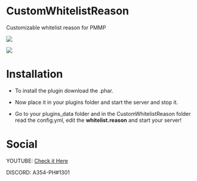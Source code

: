 # CustomWhitelistReason

Customizable whitelist reason for PMMP

[![](https://poggit.pmmp.io/shield.dl.total/CustomWhitelistReason)](https://poggit.pmmp.io/p/CustomWhitelistReason)

[![](https://poggit.pmmp.io/shield.state/CustomWhitelistReason)](https://poggit.pmmp.io/p/CustomWhitelistReason)

# Installation

- To install the plugin download the .phar.

- Now place it in your plugins folder and start the server and stop it.

- Go to your plugins_data folder and in the CustomWhitelistReason folder read the config.yml, edit the **whitelist.reason** and   start your server!

# Social

YOUTUBE: [Check it Here](youtube.com/c/Assassiner354)

DISCORD: A354-PH#1301

